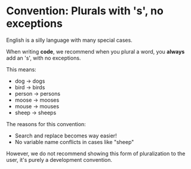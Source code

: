 # Convention: Plurals with 's', no exceptions

English is a silly language with many special cases.

When writing **code**, we recommend when you plural a word, you **always** add an 's', with no exceptions.

This means:

- dog -> dogs
- bird -> birds
- person -> persons
- moose -> mooses
- mouse -> mouses
- sheep -> sheeps

The reasons for this convention:

- Search and replace becomes way easier!
- No variable name conflicts in cases like "sheep"

However, we do not recommend showing this form of pluralization to the user, it's purely a development convention.
